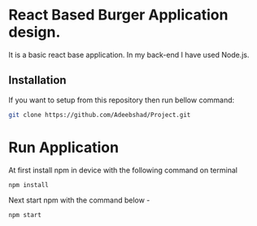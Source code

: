 # React Based Burger Application design.

It is a basic react base application. In my back-end I have used Node.js.

## Installation

If you want to setup from this repository then run bellow command:

```bash
git clone https://github.com/Adeebshad/Project.git
```

# Run Application

At first install npm in device with the following command on terminal

```bash
npm install
```
Next start npm with the command below -

```bash
npm start
```